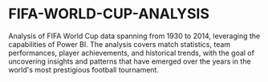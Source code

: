 # FIFA-WORLD-CUP-ANALYSIS
Analysis of FIFA World Cup data spanning from 1930 to 2014, leveraging the capabilities of Power BI. The analysis covers match statistics, team performances, player achievements, and historical trends, with the goal of uncovering insights and patterns that have emerged over the years in the world's most prestigious football tournament.
